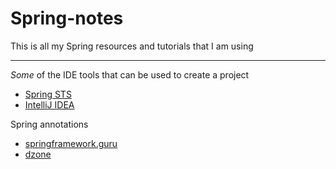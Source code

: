 # Spring-notes
This is all my Spring resources and tutorials that I am using
<hr>

<i>Some</i> of the IDE tools that can be used to create a project
- <a href="https://spring.io/tools/sts">Spring STS</a>
- <a href="https://www.jetbrains.com/idea/?fromMenu">IntelliJ IDEA</a>

Spring annotations

- <a href="https://springframework.guru/spring-framework-annotations/">springframework.guru</a>
- <a href="https://dzone.com/articles/a-guide-to-spring-framework-annotations">dzone</a>
